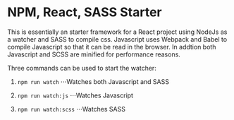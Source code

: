 # NPM, React, SASS Starter

This is essentially an starter framework for a React project using NodeJs as a watcher and SASS to compile css.  Javascript uses Webpack and Babel to compile Javascript so that it can be read in the browser.  In addtion both Javascript and SCSS are minified for performance reasons.

Three commands can be used to start the watcher:

1.   ```npm run watch```
⋅⋅⋅Watches both Javascript and SASS

2.   ```npm run watch:js```
⋅⋅⋅Watches Javascript

3.  ```npm run watch:scss```
⋅⋅⋅Watches SASS


